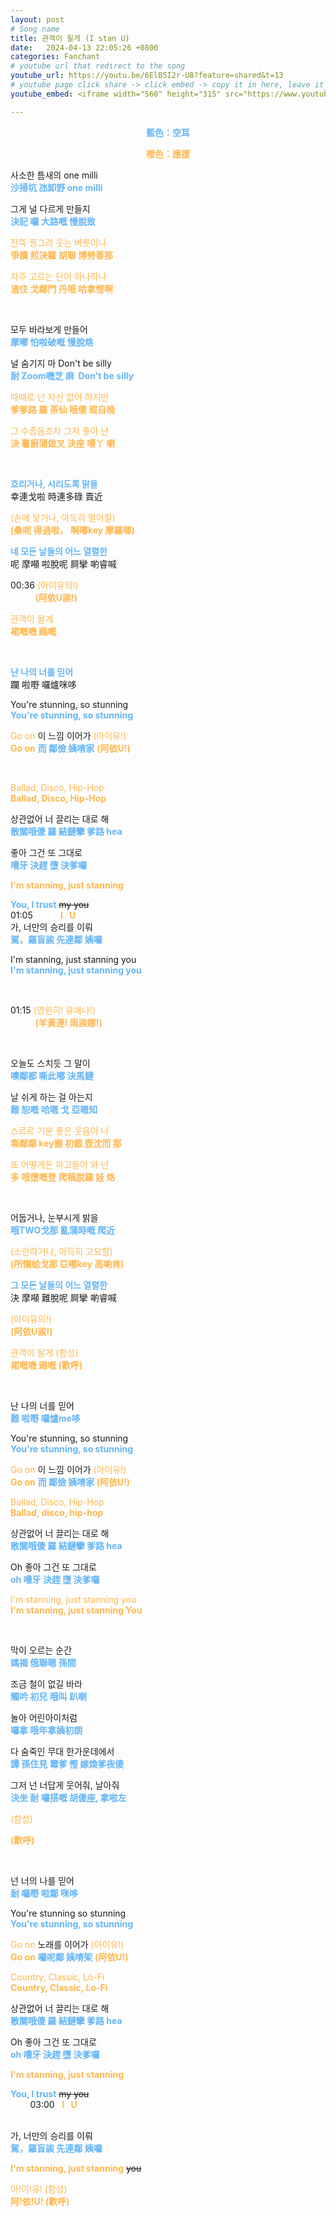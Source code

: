 ```yaml
---
layout: post
# Song name
title: 관객이 될게 (I stan U)
date:   2024-04-13 22:05:26 +0800
categories: Fanchant
# youtube url that redirect to the song
youtube_url: https://youtu.be/6ElB5I2r-U8?feature=shared&t=13
# youtube page click share -> click embed -> copy it in here, leave it blank if dont 
youtube_embed: <iframe width="560" height="315" src="https://www.youtube.com/embed/6ElB5I2r-U8?si=cd3Bp4cBs3T7CJ4F&amp;start=13" title="YouTube video player" frameborder="0" allow="accelerometer; autoplay; clipboard-write; encrypted-media; gyroscope; picture-in-picture; web-share" referrerpolicy="strict-origin-when-cross-origin" allowfullscreen></iframe>

---
```

<p style="display: flex; justify-content: center;"><span style="color:#64b5f6;"><strong>藍色：空耳</strong></span></p>
<p style="display: flex; justify-content: center;"><span style="color:#ffb74d;"><strong>橙色：應援</strong></span></p>

<p>사소한 틈새의 one milli<br><span style="color:#64b5f6;"><strong>沙掃坑 氹卸野 one milli</strong></span></p>
<p>그게 널 다르게 만들지<br><span style="color:#64b5f6;"><strong>決記 囉 大路嘅 慢脫致</strong></span></p>
<p><span style="color:#ffb74d;">잔뜩 찡그려 웃는 버릇이나</span><br><span style="color:#ffb74d;"><strong>爭讀 煎決蘿 胡聯 博勞善那</strong></span><br>

</p>
<p><span style="color:#ffb74d;">자주 고르는 단어 하나하나</span><br><span style="color:#ffb74d;"><strong>渣住 戈鄰門 丹哦 哈拿慳啊</strong></span></p>
<p>&nbsp;</p>
<p>모두 바라보게 만들어<br><span style="color:#64b5f6;"><strong>摩嘟 怕啦破嘅 慢脫烙</strong></span></p>
<p>널 숨기지 마 Don't be silly<br><span style="color:#64b5f6;"><strong>耐 Zoom嘰芝 麻 &nbsp;Don't be silly&nbsp;</strong></span></p>
<p><span style="color:#ffb74d;">때때로 넌 자신 없어 하지만</span><br><span style="color:#ffb74d;"><strong>爹爹路 羅 茶仙 哦傻 瑕自晚</strong></span></p>
<p><span style="color:#ffb74d;">그 수줍음조차 그저 좋아 난</span><br><span style="color:#ffb74d;"><strong>決 薯廚蒲做叉 決座 嘈丫 喇</strong></span></p>
<p>&nbsp;</p>
<p><span style="color:#64b5f6;"><strong>흐리거나, 시리도록 맑을</strong></span><br>幸連戈啦 時連多碌 賣近</p>
<p><span style="color:#ffb74d;">(손에 닿거나, 아득히 멀어질)</span><br><span style="color:#ffb74d;"><strong>(桑呢 得過啦， 啊嘟key 摩羅唧)</strong></span></p>
<p><span style="color:#64b5f6;"><strong>네 모든 날들의 어느 열렬한</strong></span><br>呢 摩噸 啦脫呢 屙攣 喲睿喊</p>
<p>00:36 <span style="color:#ffb74d;">(아이유의!)</span><br>&nbsp; &nbsp; &nbsp; &nbsp; &nbsp;&nbsp;<span style="color:#ffb74d;"><strong>(阿依U誒!)</strong></span></p>
<p><span style="color:#ffb74d;">관객이 될게</span><br><span style="color:#ffb74d;"><strong>裙嘅嘰 踢嘅</strong></span></p>
<p>&nbsp;</p>
<p><span style="color:#64b5f6;"><strong>난 나의 너를 믿어</strong></span><br>躝 啦嘢 囉爐咪哆</p>
<p>You're stunning, so stunning<br><span style="color:#64b5f6;"><strong>You're stunning, so stunning</strong></span></p>
<p><span style="color:#ffb74d;">Go on</span>&nbsp;이 느낌 이어가&nbsp;<span style="color:#ffb74d;">(아이유!)</span><br><span style="color:#ffb74d;"><strong>Go on</strong></span> <span style="color:#64b5f6;"><strong>而 鄰儉 姨唷家</strong></span> <span style="color:#ffb74d;"><strong>(阿依U!)</strong></span></p>
<p>&nbsp;</p>
<p><span style="color:#ffb74d;">Ballad, Disco, Hip-Hop</span><br><span style="color:#ffb74d;"><strong>Ballad, Disco, Hip-Hop</strong></span></p>
<p>상관없어 너 끌리는 대로 해<br><span style="color:#64b5f6;"><strong>散關哦傻 羅 結鏈攣 爹路 hea</strong></span></p>
<p>좋아 그건 또 그대로<br><span style="color:#64b5f6;"><strong>嘈牙 決趕 墮 決爹囉</strong></span></p>
<p><span style="color:#ffb74d;"><strong>I'm stanning, just stanning</strong></span></p>
<p><span style="color:#64b5f6;"><strong>You, I trust</strong></span> <s>my you</s><br>01:05 &nbsp;<span style="color:#ffb74d;"><strong> &nbsp; &nbsp; &nbsp; &nbsp; &nbsp; I &nbsp; U</strong></span><br>가, 너만의 승리를 이뤄<br><span style="color:#64b5f6;"><strong>駕，羅盲誒 先連鄰 姨囉</strong></span></p>
<p>I'm stanning, just stanning you<br><span style="color:#64b5f6;"><strong>I'm stanning, just stanning you</strong></span></p>
<p>&nbsp;</p>
<p>01:15 <span style="color:#ffb74d;">(영원히! 유애나!)</span><br>&nbsp; &nbsp; &nbsp; &nbsp; &nbsp;&nbsp;<span style="color:#ffb74d;"><strong>(羊黃連! 雨誒娜!)</strong></span></p>
<p>&nbsp;</p>
<p>오늘도 스치듯 그 말이<br><span style="color:#64b5f6;"><strong>噢鄰都 嘶此嘟 決馬鏈</strong></span></p>
<p>날 쉬게 하는 걸 아는지<br><span style="color:#64b5f6;"><strong>難 恕嘅 哈嗯 戈 亞嗯知</strong></span></p>
<p><span style="color:#ffb74d;">스르르 기분 좋은 웃음이 나</span><br><span style="color:#ffb74d;"><strong>嘶鄰鄰 key搬 初銀 壺沈而 那</strong></span></p>
<p><span style="color:#ffb74d;">또 어떻게든 파고들어 와 넌</span><br><span style="color:#ffb74d;"><strong>多 哦墮嘅登 爬稿脫羅 娃 烙</strong></span></p>
<p>&nbsp;</p>
<p>어둡거나, 눈부시게 밝을<br><span style="color:#64b5f6;"><strong>哦TWO戈那 亂蒲時嘅 爬近</strong></span></p>
<p><span style="color:#ffb74d;">(소란하거나, 아득히 고요할)</span><br><span style="color:#ffb74d;"><strong>(所懶蛤戈那 亞嘟key 高喲肯)</strong></span></p>
<p><span style="color:#64b5f6;"><strong>그 모든 날들의 어느 열렬한</strong></span><br>決 摩噸 難脫呢 屙攣 喲睿喊</p>
<p><span style="color:#ffb74d;">(아이유의!)</span><br><span style="color:#ffb74d;"><strong>(阿依U誒!)</strong></span></p>
<p><span style="color:#ffb74d;">관객이 될게 (함성)</span><br><span style="color:#ffb74d;"><strong>裙嘅嘰 踢嘅 (歡呼)</strong></span></p>
<p>&nbsp;</p>
<p>난 나의 너를 믿어<br><span style="color:#64b5f6;"><strong>難 啦嘢 囉爐me哆</strong></span></p>
<p>You're stunning, so stunning<br><span style="color:#64b5f6;"><strong>You're stunning, so stunning</strong></span></p>
<p><span style="color:#ffb74d;">Go on&nbsp;</span>이 느낌 이어가<span style="color:#ffb74d;">&nbsp;(아이유!)</span><br><span style="color:#ffb74d;"><strong>Go on</strong></span> <span style="color:#64b5f6;"><strong>而 鄰儉 姨唷家 </strong></span><span style="color:#ffb74d;"><strong>(阿依U!)</strong></span></p>
<p><span style="color:#ffb74d;">Ballad, Disco, Hip-Hop</span><br><span style="color:#ffb74d;"><strong>Ballad, disco, hip-hop</strong></span></p>
<p>상관없어 너 끌리는 대로 해<br><span style="color:#64b5f6;"><strong>散關哦傻 羅 結鏈攣 爹路 hea</strong></span></p>
<p>Oh 좋아 그건 또 그대로<br><span style="color:#64b5f6;"><strong>oh 嘈牙 決趕 墮 決爹囉</strong></span></p>
<p><span style="color:#ffb74d;">I'm stanning, just stanning you</span><br><span style="color:#ffb74d;"><strong>I'm stanning, just stanning You</strong></span></p>
<p>&nbsp;</p>
<p>막이 오르는 순간<br><span style="color:#64b5f6;"><strong>媽揭 俄聯嗯 孫間&nbsp;</strong></span></p>
<p>조금 철이 없길 바라<br><span style="color:#64b5f6;"><strong>觸吟 初兒 哦叫 趴喇</strong></span></p>
<p>놀아 어린아이처럼<br><span style="color:#64b5f6;"><strong>囉拿 哦年拿姨初朗</strong></span></p>
<p>다 숨죽인 무대 한가운데에서<br><span style="color:#64b5f6;"><strong>譚 孫住見 霉爹 慳 嫁煥爹夜傻</strong></span></p>
<p>그저 넌 너답게 웃어줘, 날아줘<br><span style="color:#64b5f6;"><strong>決坐 耐 囉搭嘅 胡傻座, 拿啦左</strong></span></p>
<p><span style="color:#ffb74d;">(함성)</span></p>
<p><span style="color:#ffb74d;"><strong>(歡呼)</strong></span></p>
<p>&nbsp;</p>
<p>넌 너의 나를 믿어<br><span style="color:#64b5f6;"><strong>耐 囉嘢 啦鄰 咪哆</strong></span></p>
<p>You're stunning so stunning<br><span style="color:#64b5f6;"><strong>You're stunning, so stunning</strong></span></p>
<p><span style="color:#ffb74d;">Go on</span>&nbsp;노래를 이어가<span style="color:#ffb74d;">&nbsp;(아이유!)</span><br><span style="color:#ffb74d;"><strong>Go on</strong></span> <span style="color:#64b5f6;"><strong>囉呢鄰 姨唷架</strong></span> <span style="color:#ffb74d;"><strong>(阿依U!)</strong></span></p>
<p><span style="color:#ffb74d;">Country, Classic, Lo-Fi</span><br><span style="color:#ffb74d;"><strong>Country, Classic, Lo-Fi</strong></span></p>
<p>상관없어 너 끌리는 대로 해<br><span style="color:#64b5f6;"><strong>散關哦傻 羅 結鏈攣 爹路 hea&nbsp;</strong></span></p>
<p>Oh 좋아 그건 또 그대로<br><span style="color:#64b5f6;"><strong>oh 嘈牙 決趕 墮 決爹囉</strong></span></p>
<p><span style="color:#ffb74d;"><strong>I'm stanning, just stanning</strong></span></p>
<p><span style="color:#64b5f6;"><strong>You, I trust</strong></span> <s>my you</s><br>&nbsp; &nbsp; &nbsp; &nbsp; 03:00 &nbsp;&nbsp;<span style="color:#ffb74d;"><strong>I &nbsp; U</strong></span></p>
<p><br>가, 너만의 승리를 이뤄<br><span style="color:#64b5f6;"><strong>駕，羅盲誒 先連鄰 姨囉</strong></span></p>
<p><span style="color:#ffb74d;"><strong>I'm stanning, just stanning</strong></span> <s>you</s></p>
<p><span style="color:#ffb74d;">아!이!유! (함성)</span><br><span style="color:#ffb74d;"><strong>阿!依!U! (歡呼)</strong></span></p>
